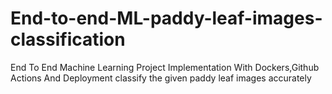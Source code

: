 # End-to-end-ML-paddy-leaf-images-classification
End To End Machine Learning Project Implementation With Dockers,Github Actions And Deployment classify the given paddy leaf images accurately
